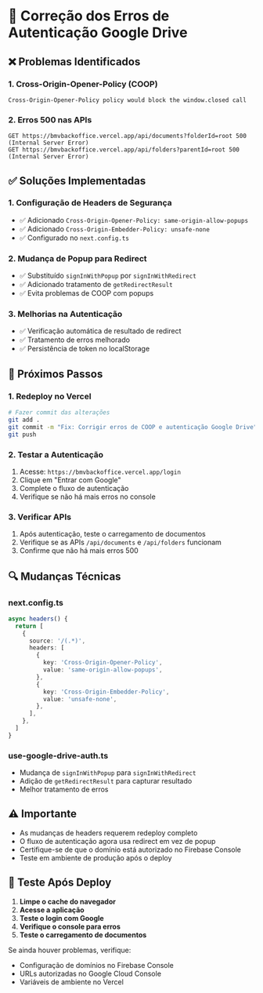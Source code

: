 # 🔧 Correção dos Erros de Autenticação Google Drive

## ❌ **Problemas Identificados**

### 1. **Cross-Origin-Opener-Policy (COOP)**
```
Cross-Origin-Opener-Policy policy would block the window.closed call
```

### 2. **Erros 500 nas APIs**
```
GET https://bmvbackoffice.vercel.app/api/documents?folderId=root 500 (Internal Server Error)
GET https://bmvbackoffice.vercel.app/api/folders?parentId=root 500 (Internal Server Error)
```

## ✅ **Soluções Implementadas**

### 1. **Configuração de Headers de Segurança**
- ✅ Adicionado `Cross-Origin-Opener-Policy: same-origin-allow-popups`
- ✅ Adicionado `Cross-Origin-Embedder-Policy: unsafe-none`
- ✅ Configurado no `next.config.ts`

### 2. **Mudança de Popup para Redirect**
- ✅ Substituído `signInWithPopup` por `signInWithRedirect`
- ✅ Adicionado tratamento de `getRedirectResult`
- ✅ Evita problemas de COOP com popups

### 3. **Melhorias na Autenticação**
- ✅ Verificação automática de resultado de redirect
- ✅ Tratamento de erros melhorado
- ✅ Persistência de token no localStorage

## 🚀 **Próximos Passos**

### 1. **Redeploy no Vercel**
```bash
# Fazer commit das alterações
git add .
git commit -m "Fix: Corrigir erros de COOP e autenticação Google Drive"
git push
```

### 2. **Testar a Autenticação**
1. Acesse: `https://bmvbackoffice.vercel.app/login`
2. Clique em "Entrar com Google"
3. Complete o fluxo de autenticação
4. Verifique se não há mais erros no console

### 3. **Verificar APIs**
1. Após autenticação, teste o carregamento de documentos
2. Verifique se as APIs `/api/documents` e `/api/folders` funcionam
3. Confirme que não há mais erros 500

## 🔍 **Mudanças Técnicas**

### **next.config.ts**
```typescript
async headers() {
  return [
    {
      source: '/(.*)',
      headers: [
        {
          key: 'Cross-Origin-Opener-Policy',
          value: 'same-origin-allow-popups',
        },
        {
          key: 'Cross-Origin-Embedder-Policy',
          value: 'unsafe-none',
        },
      ],
    },
  ]
}
```

### **use-google-drive-auth.ts**
- Mudança de `signInWithPopup` para `signInWithRedirect`
- Adição de `getRedirectResult` para capturar resultado
- Melhor tratamento de erros

## ⚠️ **Importante**

- As mudanças de headers requerem redeploy completo
- O fluxo de autenticação agora usa redirect em vez de popup
- Certifique-se de que o domínio está autorizado no Firebase Console
- Teste em ambiente de produção após o deploy

## 🧪 **Teste Após Deploy**

1. **Limpe o cache do navegador**
2. **Acesse a aplicação**
3. **Teste o login com Google**
4. **Verifique o console para erros**
5. **Teste o carregamento de documentos**

Se ainda houver problemas, verifique:
- Configuração de domínios no Firebase Console
- URLs autorizadas no Google Cloud Console
- Variáveis de ambiente no Vercel
